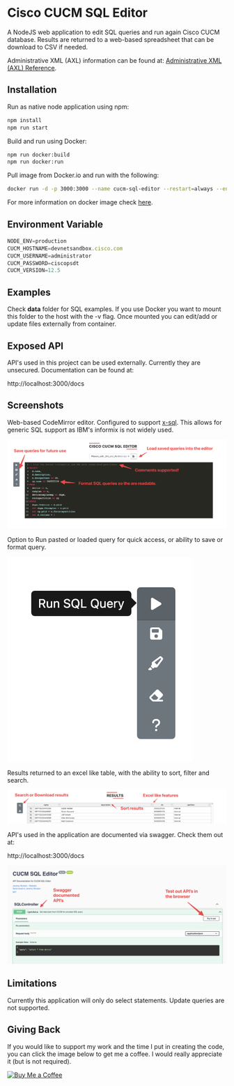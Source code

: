 # Cisco CUCM SQL Editor

A NodeJS web application to edit SQL queries and run again Cisco CUCM database. Results are returned to a web-based spreadsheet that can be download to CSV if needed.

Administrative XML (AXL) information can be found at:
[Administrative XML (AXL) Reference](https://developer.cisco.com/docs/axl/#!axl-developer-guide).

## Installation

Run as native node application using npm:

```javascript
npm install
npm run start
```

Build and run using Docker:

```bash
npm run docker:build
npm run docker:run
```

Pull image from Docker.io and run with the following:

```bash
docker run -d -p 3000:3000 --name cucm-sql-editor --restart=always --env-file=.env -v cucm-sql-data:/app/data sieteunoseis/cucm-sql-editor:latest
```

For more information on docker image check [here](https://hub.docker.com/repository/docker/sieteunoseis/cucm-sql-editor/general).

## Environment Variable

```javascript
NODE_ENV=production
CUCM_HOSTNAME=devnetsandbox.cisco.com
CUCM_USERNAME=administrator
CUCM_PASSWORD=ciscopsdt
CUCM_VERSION=12.5
```

## Examples

Check **data** folder for SQL examples. If you use Docker you want to mount this folder to the host with the -v flag. Once mounted you can edit/add or update files externally from container.

## Exposed API

API's used in this project can be used externally. Currently they are unsecured. Documentation can be found at:

http://localhost:3000/docs

## Screenshots

Web-based CodeMirror editor. Configured to support [x-sql](https://codemirror.net/5/mode/sql/). This allows for generic SQL support as IBM's informix is not widely used.

![Editor](https://github.com/sieteunoseis/docker-cucm-sql/blob/main/screenshots/editor.png?raw=true)

Option to Run pasted or loaded query for quick access, or ability to save or format query.

![Buttons](https://github.com/sieteunoseis/docker-cucm-sql/blob/main/screenshots/buttons.png?raw=true)

Results returned to an excel like table, with the ability to sort, filter and search.

![Table](https://github.com/sieteunoseis/docker-cucm-sql/blob/main/screenshots/table.png?raw=true)

API's used in the application are documented via swagger. Check them out at:

http://localhost:3000/docs


![Swagger API](https://github.com/sieteunoseis/docker-cucm-sql/blob/main/screenshots/api.png?raw=true)

## Limitations

Currently this application will only do select statements. Update queries are not supported.

## Giving Back

If you would like to support my work and the time I put in creating the code, you can click the image below to get me a coffee. I would really appreciate it (but is not required).

[![Buy Me a Coffee](https://github.com/appcraftstudio/buymeacoffee/raw/master/Images/snapshot-bmc-button.png)](https://www.buymeacoffee.com/automatebldrs)